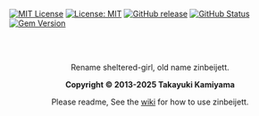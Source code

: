  [![MIT License](http://img.shields.io/badge/license-MIT-blue.svg?style=flat)](LICENSE) [![License: MIT](https://img.shields.io/badge/License-MIT-yellow.svg)](https://opensource.org/licenses/MIT) [![GitHub release](https://img.shields.io/github/release/takkii/sheltered-girl.svg?style=flat)](GitHub) [![GitHub Status](https://img.shields.io/github/last-commit/takkii/sheltered-girl.svg?style=flat)](GitHub) [![Gem Version](https://badge.fury.io/rb/sheltered-girl.svg)](https://badge.fury.io/rb/sheltered-girl)

<br /><br />

<div align="center">
  <p> Rename sheltered-girl, old name zinbeijett. </p>
  <b> Copyright &copy 2013-2025 Takayuki Kamiyama </b>
  <p> Please readme, See the <a href="https://github.com/takkii/sheltered-girl/wiki/manual">wiki</a> for how to use zinbeijett. </p>
</div>

<br />
